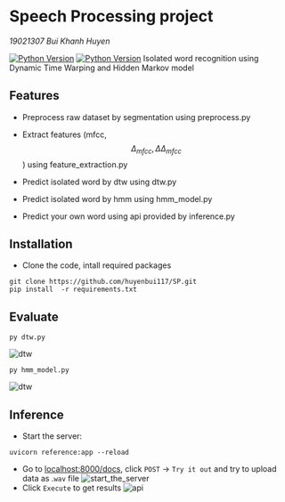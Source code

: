﻿# Speech Processing project
 _19021307 Bui Khanh Huyen_
 
[![Python Version](https://img.shields.io/badge/Python-3.9-blue.svg)](https://www.python.org/) [![Python Version](https://img.shields.io/badge/FastAPI-0.75.0-blue.svg)](https://fastapi.tiangolo.com/)
Isolated word recognition using Dynamic Time Warping and Hidden Markov model

## Features

- Preprocess raw dataset by segmentation using preprocess.py
- Extract features (mfcc, $$\Delta_{mfcc}, \Delta \Delta_{mfcc}^{}$$) using feature_extraction.py

- Predict isolated word by dtw using dtw.py
- Predict isolated word by hmm using hmm_model.py
- Predict your own word using api provided by inference.py

## Installation

- Clone the code, intall required packages

```shell
git clone https://github.com/huyenbui117/SP.git
pip install  -r requirements.txt
```
## Evaluate
```shell
py dtw.py
```
![dtw](https://github.com/huyenbui117/SP/blob/master/gifs/dtw.gif)
```shell
py hmm_model.py
```
![dtw](https://github.com/huyenbui117/SP/blob/master/gifs/hmm_model.png)
## Inference
- Start the server:

```shell
uvicorn reference:app --reload
```

- Go to [localhost:8000/docs](http://localhost:8000/docs), click `POST` &rarr; `Try it out` and try to upload data as
  .`wav` file
![start_the_server](https://github.com/huyenbui117/SP/blob/master/gifs/start_the_server.gif)
- Click `Execute` to get results
![api](https://github.com/huyenbui117/SP/blob/master/gifs/api.gif)
